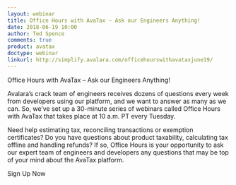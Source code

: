 ```yaml
---
layout: webinar
title: Office Hours with AvaTax – Ask our Engineers Anything!
date: 2018-06-19 10:00
author: Ted Spence
comments: true
product: avatax
doctype: webinar
linkurl: http://simplify.avalara.com/officehourswithavataxjune19/
---
```


Office Hours with AvaTax – Ask our Engineers Anything!

Avalara’s crack team of engineers receives dozens of questions every week from developers using our platform, and we want to answer as many as we can. So, we’ve set up a 30-minute series of webinars called Office Hours with AvaTax that takes place at 10 a.m. PT every Tuesday.

Need help estimating tax, reconciling transactions or exemption certificates? Do you have questions about product taxability, calculating tax offline and handling refunds?  If so, Office Hours is your opportunity to ask our expert team of engineers and developers any questions that may be top of your mind about the AvaTax platform.

Sign Up Now
